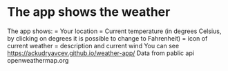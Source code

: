 # The app shows the weather
The app shows:
= Your location
= Current temperature (in degrees Celsius, by clicking on degrees it is possible to change to Fahrenheit)
= icon of current weather
= description and current wind
You can see https://ackudryavcev.github.io/weather-app/
Data from pablic api openweathermap.org
